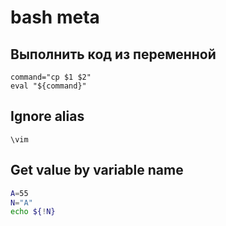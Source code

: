 # bash meta

## Выполнить код из переменной

```
command="cp $1 $2"
eval "${command}"
```

## Ignore alias

```
\vim
```

## Get value by variable name

```bash
A=55
N="A"
echo ${!N}
```
